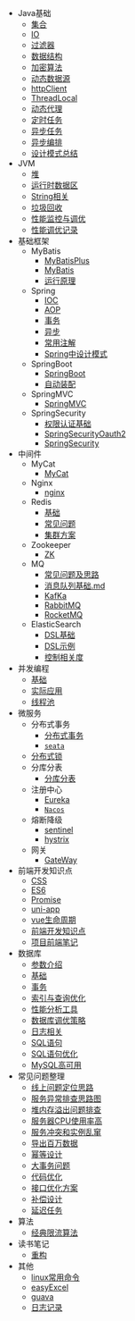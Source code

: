 * Java基础
  * [集合](web基础/集合.md)
  * [IO](web基础/IO.md)
  * [过滤器](web基础/过滤器.md)
  * [数据结构](web基础/数据结构.md)
  * [加密算法](web基础/加密算法.md)
  * [动态数据源](web基础/动态数据源.md)
  * [httpClient](web基础/rpc和http.md)
  * [ThreadLocal](web基础/ThreadLocal.md)
  * [动态代理](web基础/动态代理.md)
  * [定时任务](web基础/任务管理/定时任务.md)
  * [异步任务](web基础/任务管理/异步任务.md)
  * [异步编排](web基础/任务管理/异步编排.md)
  * [设计模式总结](web基础/设计模式.md)
* JVM
    * [堆](JVM/1.堆.md)
    * [运行时数据区](JVM/2.运行时数据区.md)
    * [String相关](JVM/3.String相关.md)
    * [垃圾回收](JVM/4.垃圾回收.md)
    * [性能监控与调优](JVM/5.类加载.md)
    * [性能调优记录](JVM/6.性能调优.md)
* 基础框架
  * MyBatis
    * [MyBatisPlus](基础框架/mybatis/MyBatisPlus.md)
    * [MyBatis](基础框架/mybatis/MyBatis基础.md)
    * [运行原理](基础框架/mybatis/运行原理.md)
  * Spring
    * [IOC](基础框架/spring/IOC.md)
    * [AOP](基础框架/spring/AOP.md)
    * [事务](基础框架/spring/Spring中事务原理.md)
    * [异步](基础框架/spring/Spring中异步原理.md)
    * [常用注解](基础框架/spring/常用注解.md)
    * [Spring中设计模式](基础框架/spring/Spring中设计模式.md)
  * SpringBoot
    * [SpringBoot](基础框架/SpringBoot/SpringBoot.md)
    * [自动装配](基础框架/SpringBoot/自动装配原理.md)
  * SpringMVC
    * [SpringMVC](基础框架/springMvc/SpringMVC.md)
  * SpringSecurity
    * [权限认证基础](基础框架/springSecurity/权限认证.md)
    * [SpringSecurityOauth2](基础框架/springSecurity/Spring-Security-OAuth2.md)
    * [SpringSecurity](基础框架/springSecurity/SpringSecurity.md)
* 中间件
  * MyCat
    * [MyCat](常用中间件/mycat/myCat.md)
  * Nginx
    * [nginx](常用中间件/nginx/nginx.md)
  * Redis
    * [基础](常用中间件/redis/redis基础.md)
    * [常见问题](常用中间件/redis/redis常见问题.md)
    * [集群方案](常用中间件/redis/redis集群方案.md)
  * Zookeeper
    * [ZK](常用中间件/zookeeper/zk.md)
  * MQ
    * [常见问题及思路](常用中间件/mq/常见问题及思路.md)
    * [消息队列基础.md](常用中间件/mq/消息队列基础.md)
    * [KafKa](常用中间件/mq/kafka.md)
    * [RabbitMQ](常用中间件/mq/rabbitmq.md)
    * [RocketMQ](常用中间件/mq/rocketmq.md)
  * ElasticSearch
    * [DSL基础](常用中间件/elasticsearch/DSL基础.md)
    * [DSL示例](常用中间件/elasticsearch/DSL示例.md)
    * [控制相关度](常用中间件/elasticsearch/控制相关度.md)
* 并发编程
  * [基础](并发编程/基础.md)
  * [实际应用](并发编程/实际应用.md)
  * [线程池](并发编程/线程池.md)
* 微服务
  * 分布式事务
    * [分布式事务](微服务/分布式事务/分布式事务.md)
    * [```seata```](微服务/分布式事务/seata.md)
  * [分布式锁](微服务/分布式锁/分布式锁.md)
  * 分库分表
    * [分库分表](微服务/分库分表/分库分表.md)
  * 注册中心
    * [Eureka](微服务/注册和配置/eureka.md)
    * [```Nacos```](微服务/注册和配置/nacos.md)
  * 熔断降级
    * [sentinel](微服务/熔断降级/sentinel.md)
    * [hystrix](微服务/熔断降级/Hystrix.md)
  * 网关
    * [GateWay](微服务/服务网关/网关.md)
* 前端开发知识点
  * [CSS](前端开发/CSS.md)
  * [ES6](前端开发/ES6.md)
  * [Promise](前端开发/Promise.md)
  * [uni-app](前端开发/uni-app.md)
  * [vue生命周期](前端开发/Vue.md)
  * [前端开发知识点](前端开发/前端开发知识点.md)
  * [项目前端笔记](前端开发/项目前端笔记.md)
* 数据库
  * [参数介绍](数据库/0.参数设置.md)
  * [基础](数据库/1.基础.md)
  * [事务](数据库/2.事务和锁.md)
  * [索引与查询优化](数据库/3.索引与查询优化.md)
  * [性能分析工具](数据库/4.性能分析工具.md)
  * [数据库调优策略](数据库/5.数据库调优策略.md)
  * [日志相关](数据库/6.日志相关.md)
  * [SQL语句](数据库/7.SQL语句.md)
  * [SQL语句优化](数据库/8.SQL语句优化.md)
  * [MySQL高可用](数据库/9.MySQL高可用.md)
* 常见问题整理
  * [线上问题定位思路](问题整理/怎么定位线上问题.md)
  * [服务异常排查思路图](问题整理/服务异常排查定位思路/排查服务异常思路整理.md)
  * [堆内存溢出问题排查](问题整理/堆内存溢出问题排查.md)
  * [服务器CPU使用率高](问题整理/磁盘或CPU使用率高.md)
  * [服务冲突和实例乱窜](问题整理/如何解决服务冲突和实例乱窜.md)
  * [导出百万数据](问题整理/大文件上传导出.md)
  * [幂等设计](问题整理/幂等设计.md)
  * [大事务问题](问题整理/大事务问题.md)
  * [代码优化](问题整理/代码优化.md)
  * [接口优化方案](问题整理/接口优化方案总结.md)
  * [补偿设计](问题整理/分布式系统中补偿机制设计.md)
  * [延迟任务](问题整理/延迟任务.md)
* 算法
  * [经典限流算法](算法/限流算法总结.md)
* 读书笔记
  * [重构](读书笔记/重构.md)
* 其他
  * [linux常用命令](工具/linux常用命令.md)
  * [easyExcel](工具/easyexcel.md)
  * [guava](工具/guava.md)
  * [日志记录](其他/日志记录.md)